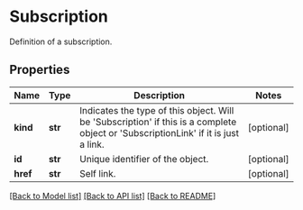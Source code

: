 # Subscription

Definition of a subscription.
## Properties
Name | Type | Description | Notes
------------ | ------------- | ------------- | -------------
**kind** | **str** | Indicates the type of this object. Will be &#39;Subscription&#39; if this is a complete object or &#39;SubscriptionLink&#39; if it is just a link. | [optional] 
**id** | **str** | Unique identifier of the object. | [optional] 
**href** | **str** | Self link. | [optional] 

[[Back to Model list]](../README.md#documentation-for-models) [[Back to API list]](../README.md#documentation-for-api-endpoints) [[Back to README]](../README.md)


